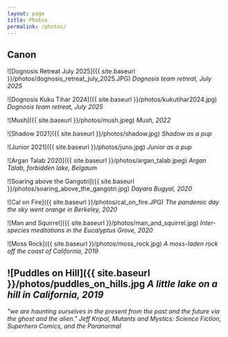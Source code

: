 ```yaml
---
layout: page
title: Photos
permalink: /photos/
---
```



## Canon

![Dognosis Retreat July 2025]({{ site.baseurl }}/photos/dognosis_retreat_july_2025.JPG)
*Dognosis team retreat, July 2025*

![Dognosis Kuku Tihar 2024]({{ site.baseurl }}/photos/kukutihar2024.jpg)
*Dognosis team retreat, July 2025*

![Mush]({{ site.baseurl }}/photos/mush.jpeg)
*Mush, 2022*

![Shadow 2021]({{ site.baseurl }}/photos/shadow.jpg)
*Shadow as a pup*

![Junior 2021]({{ site.baseurl }}/photos/juno.jpg)
*Junior as a pup*

![Argan Talab 2020]({{ site.baseurl }}/photos/argan_talab.jpeg)
*Argan Talab, forbidden lake, Belgaum*

![Soaring above the Gangotri]({{ site.baseurl }}/photos/soaring_above_the_gangotri.jpg)
*Dayara Bugyal, 2020*


![Cal on Fire]({{ site.baseurl }}/photos/cal_on_fire.JPG)
*The pandemic day the sky went orange in Berkeley, 2020*

![Man and Squirrel]({{ site.baseurl }}/photos/man_and_squirrel.jpg)
*Inter-species meditations in the Eucalyptus Grove, 2020*

![Moss Rock]({{ site.baseurl }}/photos/moss_rock.jpg)
*A moss-laden rock off the coast of California, 2019*

![Puddles on Hill]({{ site.baseurl }}/photos/puddles_on_hills.jpg
*A little lake on a hill in California, 2019*
---

*"we are haunting ourselves in the present from the past and the future via the ghost and the alien." Jeff Kripal, Mutants and Mystics: Science Fiction, Superhero Comics, and the Paranormal*
